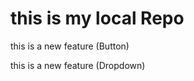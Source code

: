 # this is my local Repo
<p> this is a new feature (Button)</p>
<p>this is a new feature (Dropdown)</p>